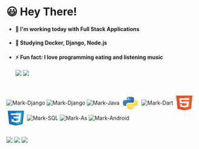 <h1>😃 Hey There!</h1>

<div>
  <ul>
    <li><h4>🔭 I'm working today with Full Stack Applications</h4></li>
    <li><h4>🌱 Studying Docker, Django, Node.js</h4></li>
    <li><h4>⚡ Fun fact: I love programming eating and listening music</h4></li>
  </ul>
  <ul>
    <img height="180em" src="https://github-readme-stats.vercel.app/api?username=Markfgui675&show_icons=true&theme=react&include_all_commits=true&count_private=true"/>
    <img height="180em" src="https://github-readme-stats.vercel.app/api/top-langs/?username=Markfgui675&layout=compact&langs_count=7&theme=react"/>
  </ul>
</div>
  
<br>
  
<div style="display: inline_block"><br>
  <img align="center" alt="Mark-Django" height="60" width="70" src="https://cdn.jsdelivr.net/gh/devicons/devicon@latest/icons/django/django-plain.svg" />
  <img align="center" alt="Mark-Django" height="60" width="70" src="https://cdn.jsdelivr.net/gh/devicons/devicon@latest/icons/nodejs/nodejs-original-wordmark.svg" />
  <img align="center" alt="Mark-Java" height="60" width="70" src="https://cdn.jsdelivr.net/gh/devicons/devicon/icons/java/java-original-wordmark.svg" />
  <img align="center" alt="Mark-Python" height="40" width="50" src="https://raw.githubusercontent.com/devicons/devicon/master/icons/python/python-original.svg">
  <img align="center" alt="Mark-Dart" height="70" width="80" src="https://cdn.jsdelivr.net/gh/devicons/devicon/icons/dart/dart-plain-wordmark.svg" />  
  <img align="center" alt="Mark-HTML" height="40" width="50" src="https://raw.githubusercontent.com/devicons/devicon/master/icons/html5/html5-original.svg">
  <img align="center" alt="Mark-CSS" height="40" width="50" src="https://raw.githubusercontent.com/devicons/devicon/master/icons/css3/css3-original.svg">
  <img align="center" alt="Mark-SQL" height="50" width="60" src="https://img.icons8.com/fluency/48/000000/mysql-logo.png"/> 
  <img align="center" alt="Mark-As" height="40" width="50"src="https://cdn.jsdelivr.net/gh/devicons/devicon/icons/androidstudio/androidstudio-original.svg" />
  <img align="center" alt="Mark-Android" height="40" width="50" src="https://cdn.jsdelivr.net/gh/devicons/devicon/icons/android/android-original-wordmark.svg" />       
 </div>

##
  
  <div> 
  <a href="https://www.instagram.com/marcos_fellipe_7/" target="_blank"><img src="https://img.shields.io/badge/-Instagram-%23E4405F?style=for-the-badge&logo=instagram&logoColor=white" target="_blank"></a>
  <a href = "mailto:marcosfgui2006@gmail.com"><img src="https://img.shields.io/badge/-Gmail-%23333?style=for-the-badge&logo=gmail&logoColor=white" target="_blank"></a>
  <a href="https://www.linkedin.com/in/marcos-fellipe-guimarães-b503b51b3/" target="_blank" rel="external"><img src="https://img.shields.io/badge/-LinkedIn-%230077B5?style=for-the-badge&logo=linkedin&logoColor=white" target="_blank"></a> 
 
</div>
